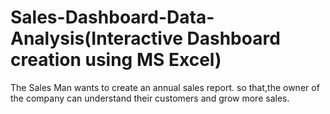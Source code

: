 # Sales-Dashboard-Data-Analysis(Interactive Dashboard creation using MS Excel)
The Sales Man wants to create an annual sales report. so that,the owner of the company can understand their customers and grow more sales.
